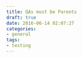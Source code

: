 ```yaml
---
title: QAs must be Parents
draft: true
date: 2016-06-14 02:07:27
categories:
- general
tags:
- testing
---
```


